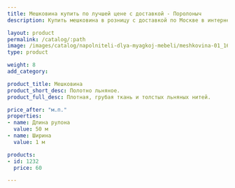 ```yaml
---
title: Мешковина купить по лучшей цене с доставкой - Поролоныч
description: Купить мешковина в розницу с доставкой по Москве в интернет-магазине Поролоныча.

layout: product
permalink: /catalog/:path
image: /images/catalog/napolniteli-dlya-myagkoj-mebeli/meshkovina-01_1600w.jpg
type: product

weight: 8
add_category: 

product_title: Мешковина
product_short_desc: Полотно льняное.
product_full_desc: Плотная, грубая ткань и толстых льняных нитей.

price_after: "м.п."
properties:
- name: Длина рулона
  value: 50 м
- name: Ширина
  value: 1 м

products:
- id: 1232
  price: 60

---
```

